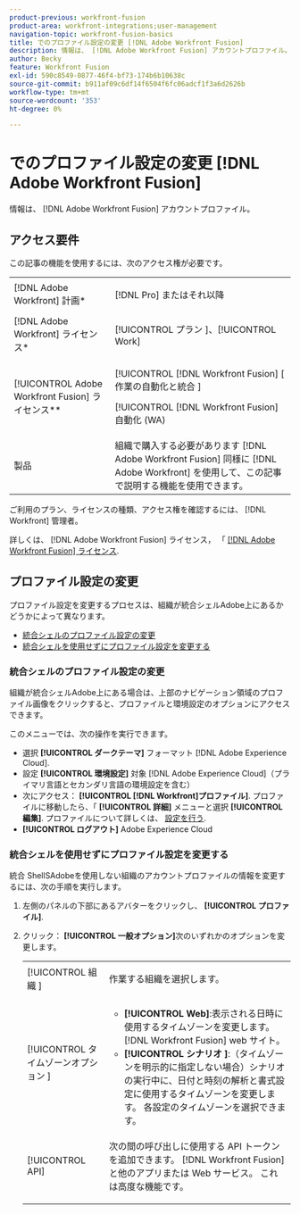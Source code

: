 ```yaml
---
product-previous: workfront-fusion
product-area: workfront-integrations;user-management
navigation-topic: workfront-fusion-basics
title: でのプロファイル設定の変更 [!DNL Adobe Workfront Fusion]
description: 情報は、 [!DNL Adobe Workfront Fusion] アカウントプロファイル。
author: Becky
feature: Workfront Fusion
exl-id: 590c8549-0877-46f4-bf73-174b6b10638c
source-git-commit: b911af09c6df14f6504f6fc06adcf1f3a6d2626b
workflow-type: tm+mt
source-wordcount: '353'
ht-degree: 0%

---
```


# でのプロファイル設定の変更 [!DNL Adobe Workfront Fusion]

情報は、 [!DNL Adobe Workfront Fusion] アカウントプロファイル。

## アクセス要件

この記事の機能を使用するには、次のアクセス権が必要です。

<table style="table-layout:auto"> 
 <col> 
 <col> 
 <tbody> 
  <tr> 
    <td role="rowheader">[!DNL Adobe Workfront] 計画*</td> 
   <td> <p>[!DNL Pro] またはそれ以降</p> </td> 
  </tr> 
  <tr data-mc-conditions=""> 
   <td role="rowheader">[!DNL Adobe Workfront] ライセンス*</td> 
   <td> <p>[!UICONTROL プラン ]、[!UICONTROL Work]</p> </td> 
  </tr> 
  <tr> 
   <td role="rowheader">[!UICONTROL Adobe Workfront Fusion] ライセンス**</td> 
   <td> <p>[!UICONTROL [!DNL Workfront Fusion] [ 作業の自動化と統合 ] </p><p>[!UICONTROL [!DNL Workfront Fusion] 自動化 (WA)</p>   </td> 
  </tr> 
  <tr> 
   <td role="rowheader">製品</td> 
   <td>組織で購入する必要があります [!DNL Adobe Workfront Fusion] 同様に [!DNL Adobe Workfront] を使用して、この記事で説明する機能を使用できます。</td> 
  </tr> 
 </tbody> 
</table>

ご利用のプラン、ライセンスの種類、アクセス権を確認するには、 [!DNL Workfront] 管理者。

詳しくは、 [!DNL Adobe Workfront Fusion] ライセンス， 「 [[!DNL Adobe Workfront Fusion] ライセンス](../../workfront-fusion/get-started/license-automation-vs-integration.md).

## プロファイル設定の変更

プロファイル設定を変更するプロセスは、組織が統合シェルAdobe上にあるかどうかによって異なります。

* [統合シェルのプロファイル設定の変更](#change-profile-settings-on-the-unified-shell)
* [統合シェルを使用せずにプロファイル設定を変更する](#change-profile-settings-without-the-unified-shell)

### 統合シェルのプロファイル設定の変更

組織が統合シェルAdobe上にある場合は、上部のナビゲーション領域のプロファイル画像をクリックすると、プロファイルと環境設定のオプションにアクセスできます。

このメニューでは、次の操作を実行できます。

* 選択 **[!UICONTROL ダークテーマ]** フォーマット [!DNL Adobe Experience Cloud].
* 設定 **[!UICONTROL 環境設定]** 対象 [!DNL Adobe Experience Cloud]（プライマリ言語とセカンダリ言語の環境設定を含む）
* 次にアクセス： **[!UICONTROL [!DNL Workfront]プロファイル]**. プロファイルに移動したら、「 **[!UICONTROL 詳細]** メニューと選択 **[!UICONTROL 編集]**. プロファイルについて詳しくは、 [設定を行う](/help/quicksilver/workfront-basics/manage-your-account-and-profile/configuring-your-user-profile/configure-my-settings.md).
* **[!UICONTROL ログアウト]** Adobe Experience Cloud

### 統合シェルを使用せずにプロファイル設定を変更する

統合 ShellSAdobeを使用しない組織のアカウントプロファイルの情報を変更するには、次の手順を実行します。

1. 左側のパネルの下部にあるアバターをクリックし、 **[!UICONTROL プロファイル]**.
1. クリック： **[!UICONTROL 一般オプション]**&#x200B;次のいずれかのオプションを変更します。

   <table style="table-layout:auto"> 
    <col> 
    <col> 
    <tbody> 
     <tr> 
      <td role="rowheader">[!UICONTROL 組織 ]</td> 
      <td> <p>作業する組織を選択します。<br></p> </td> 
     </tr> 
     <tr> 
      <td role="rowheader">[!UICONTROL タイムゾーンオプション ]</td> 
      <td> 
       <ul> 
        <li><strong>[!UICONTROL Web]</strong>:表示される日時に使用するタイムゾーンを変更します。 [!DNL Workfront Fusion] web サイト。</li> 
        <li><strong>[!UICONTROL シナリオ ]</strong>:（タイムゾーンを明示的に指定しない場合）シナリオの実行中に、日付と時刻の解析と書式設定に使用するタイムゾーンを変更します。 各設定のタイムゾーンを選択できます。</li> 
       </ul> </td> 
     </tr> 
     <tr data-mc-conditions=""> 
      <td role="rowheader">[!UICONTROL API]</td> 
      <td> <p>次の間の呼び出しに使用する API トークンを追加できます。 [!DNL Workfront Fusion] と他のアプリまたは Web サービス。 これは高度な機能です。</p> </td> 
     </tr> 
    </tbody> 
   </table>
